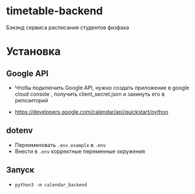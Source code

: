 # timetable-backend
Бэкэнд сервиса расписания студентов физфака

# Установка
## Google API
* Чтобы подключить Google API, нужно создать приложение в google cloud console , получить client_secret.json
и закинуть его в репозиторий

* https://developers.google.com/calendar/api/quickstart/python

## dotenv
* Переименовать `.env.example` в `.env`
* Внести в `.env` корректные переменные окружения

## Запуск
* `python3 -m calendar_backend`
